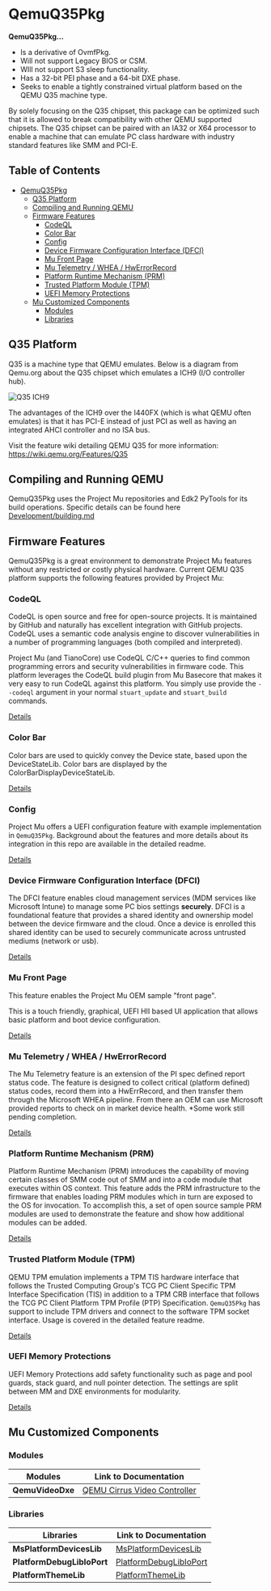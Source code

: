 # QemuQ35Pkg

**QemuQ35Pkg...**

- Is a derivative of OvmfPkg.
- Will not support Legacy BIOS or CSM.
- WIll not support S3 sleep functionality.
- Has a 32-bit PEI phase and a 64-bit DXE phase.
- Seeks to enable a tightly constrained virtual platform based on the QEMU Q35 machine type.

By solely focusing on the Q35 chipset, this package can be optimized such that it is allowed to break compatibility
with other QEMU supported chipsets. The Q35 chipset can be paired with an IA32 or X64 processor to enable a machine
that can emulate PC class hardware with industry standard features like SMM and PCI-E.

## Table of Contents

- [QemuQ35Pkg](#qemuq35pkg)
  - [Q35 Platform](#q35-platform)
  - [Compiling and Running QEMU](#compiling-and-running-qemu)
  - [Firmware Features](#firmware-features)
    - [CodeQL](#codeql)
    - [Color Bar](#color-bar)
    - [Config](#config)
    - [Device Firmware Configuration Interface (DFCI)](#device-firmware-configuration-interface-dfci)
    - [Mu Front Page](#mu-front-page)
    - [Mu Telemetry / WHEA / HwErrorRecord](#mu-telemetry--whea--hwerrorrecord)
    - [Platform Runtime Mechanism (PRM)](#platform-runtime-mechanism-prm)
    - [Trusted Platform Module (TPM)](#trusted-platform-module-tpm)
    - [UEFI Memory Protections](#uefi-memory-protections)
  - [Mu Customized Components](#mu-customized-components)
    - [Modules](#modules)
    - [Libraries](#libraries)

## Q35 Platform

Q35 is a machine type that QEMU emulates.
Below is a diagram from Qemu.org about the Q35 chipset which emulates a ICH9 (I/O controller hub).

![Q35 ICH9](https://wiki.qemu.org/images/4/46/QEMU-ICH9.png)

The advantages of the ICH9 over the I440FX (which is what QEMU often emulates) is that it has PCI-E instead of just PCI
as well as having an integrated AHCI controller and no ISA bus.

Visit the feature wiki detailing QEMU Q35 for more information: <https://wiki.qemu.org/Features/Q35>

## Compiling and Running QEMU

QemuQ35Pkg uses the Project Mu repositories and Edk2 PyTools for its build operations.
Specific details can be found here [Development/building.md](../Common/building.md)

## Firmware Features

QemuQ35Pkg is a great environment to demonstrate Project Mu features without any restricted or costly physical
hardware. Current QEMU Q35 platform supports the following features provided by Project Mu:

### CodeQL

CodeQL is open source and free for open-source projects. It is maintained by GitHub and naturally has excellent
integration with GitHub projects. CodeQL uses a semantic code analysis engine to discover vulnerabilities in a
number of programming languages (both compiled and interpreted).

Project Mu (and TianoCore) use CodeQL C/C++ queries to find common programming errors and security vulnerabilities in
firmware code. This platform leverages the CodeQL build plugin from Mu Basecore that makes it very easy to run CodeQL
against this platform. You simply use provide the `--codeql` argument in your normal `stuart_update` and `stuart_build`
commands.

[Details](Features/feature_codeql.md)

### Color Bar

Color bars are used to quickly convey the Device state, based upon the DeviceStateLib. Color bars are displayed
by the ColorBarDisplayDeviceStateLib.

[Details](Features/feature_colorbar.md)

### Config

Project Mu offers a UEFI configuration feature with example implementation in `QemuQ35Pkg`. Background about the
features and more details about its integration in this repo are available in the detailed readme.

[Details](Features/feature_config.md)

### Device Firmware Configuration Interface (DFCI)

The DFCI feature enables cloud management services (MDM services like Microsoft Intune) to manage some PC
bios settings **securely**.  DFCI is a foundational feature that provides a shared identity and ownership
model between the device firmware and the cloud.  Once a device is enrolled this shared identity can be used
to securely communicate across untrusted mediums (network or usb).

[Details](../Common/Features/feature_dfci.md)

### Mu Front Page

This feature enables the Project Mu OEM sample "front page".

This is a touch friendly, graphical, UEFI HII based UI application that allows basic platform and boot device
configuration.

[Details](../Common/Features/feature_frontpage.md)

### Mu Telemetry / WHEA / HwErrorRecord

The Mu Telemetry feature is an extension of the PI spec defined report status code.  The feature is
designed to collect critical (platform defined) status codes, record them into a HwErrRecord,
and then transfer them through the Microsoft WHEA pipeline.  From there an OEM can use Microsoft
provided reports to check on in market device health.  *Some work still pending completion.

[Details](../Common/Features/feature_whea.md)

### Platform Runtime Mechanism (PRM)

Platform Runtime Mechanism (PRM) introduces the capability of moving certain classes of SMM code out of SMM and into
a code module that executes within OS context. This feature adds the PRM infrastructure to the firmware that enables
loading PRM modules which in turn are exposed to the OS for invocation. To accomplish this, a set of open source
sample PRM modules are used to demonstrate the feature and show how additional modules can be added.

[Details](Features/feature_prm.md)

### Trusted Platform Module (TPM)

QEMU TPM emulation implements a TPM TIS hardware interface that follows the Trusted Computing Group's TCG PC Client
Specific TPM Interface Specification (TIS) in addition to a TPM CRB interface that follows the TCG PC Client Platform
TPM Profile (PTP) Specification. `QemuQ35Pkg` has support to include TPM drivers and connect to the software TPM
socket interface. Usage is covered in the detailed feature readme.

[Details](Features/feature_tpm.md)

### UEFI Memory Protections

UEFI Memory Protections add safety functionality such as page and pool guards, stack guard, and null pointer
detection. The settings are split between MM and DXE environments for modularity.

[Details](../Common/Features/feature_memoryprotection.md)

## Mu Customized Components

### Modules

| Modules | Link to Documentation |
| --- | --- |
| **QemuVideoDxe** | [QEMU Cirrus Video Controller](../../QemuQ35Pkg/QemuVideoDxe/ReadMe.md) |

### Libraries

| Libraries | Link to Documentation |
| --- | --- |
| **MsPlatformDevicesLib** | [MsPlatformDevicesLib](../../QemuQ35Pkg/Library/MsPlatformDevicesLibQemuQ35/ReadMe.md) |
| **PlatformDebugLibIoPort** | [PlatformDebugLibIoPort](../../QemuQ35Pkg/Library/PlatformDebugLibIoPort/ReadMe.md) |
| **PlatformThemeLib** | [PlatformThemeLib](../../../QemuPkg/Library/PlatformThemeLib/ReadMe.md) |
